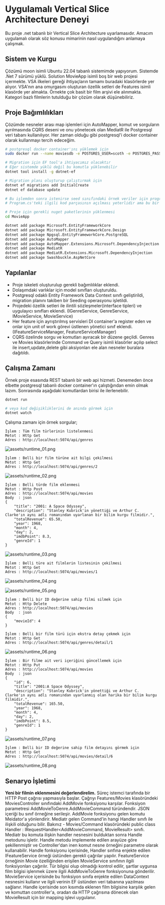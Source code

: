 # Uygulamalı Vertical Slice Architecture Deneyi

Bu proje .net tabanlı bir Vertical Slice Architecture uyarlamasıdır. Amacım uygulamalı olarak söz konusu mimarinin nasıl uygulandığını anlamaya çalışmak.

## Sistem ve Kurgu

Çözümü moon isimli Ubuntu 22.04 tabanlı sistemimde yapıyorum. Sistemde .Net 7 sürümü yüklü. Solution MovieApp isimli boş bir web projesi içermekte. VSA ilkeleri gereği ihtiyaçların tamamı buradaki klasörlerde yer alıyor. VSA'nın ana omurgasını oluşturan özellik setleri de Features isimli klasörde yer almakta. Örnekte çok basit bir film arşivi ele alınmakta. Kategori bazlı filmlerin tutulduğu bir çözüm olarak düşünebiliriz.

## Proje Bağımlılıkları

Çözümde nesneler arası map işlemleri için AutoMapper, komut ve sorguların ayrılmasında CQRS deseni ve onu yönetecek olan MediatR ile Postgresql veri tabanı kullanılıyor. Her zaman olduğu gibi postgresql'i docker container olarak kullanmayı tercih edeceğim.

```bash
# postgresql docker container'ını yüklemek için
sudo docker run --name moviesdb -e POSTGRES_USER=scoth -e POSTGRES_PASSWORD=tiger -p 5435:5432 -v /data:/var/lib/postgresql/data -d postgres

# Migration için EF tool'a ihtiyacımız olacaktır
# Eğer sistemde yüklü değil bu komutla yüklenebilir
dotnet tool install -g dotnet-ef

# Migration planı oluşturup çalıştırmak için
dotnet ef migrations add InitialCreate
dotnet ef database update

# Bu işlemden sonra istenirse seed sınıfındaki örnek veriler için program çalıştırılabilir
# Program.cs'teki ilgili kod parçasının açılması yeterlidir ama bu bir zorunluluk değil

# Proje için gerekli nuget paketlerinin yüklenmesi
cd MovieApp

dotnet add package Microsoft.EntityFrameworkCore 
dotnet add package Microsoft.EntityFrameworkCore.Design 
dotnet add package Npgsql.EntityFrameworkCore.PostgreSQL 
dotnet add package AutoMapper 
dotnet add package AutoMapper.Extensions.Microsoft.DependencyInjection 
dotnet add package MediatR 
dotnet add package MediatR.Extensions.Microsoft.DependencyInjection 
dotnet add package Swashbuckle.AspNetCore
```

## Yapılanlar

- Proje iskeleti oluşturulup gerekli bağımlılıklar eklendi.
- Dolaşımdaki varlıklar için model sınıfları oluşturuldu.
- Postgresql odaklı Entity Framework Data Context sınıfı geliştirildi, migration planını takiben bir Seeding operasyonu işletildi.
- Projedeki özellik setleri ile ilintili sözleşmeler(interface tipleri) ve uygulayıcı sınıfları eklendi. (IGenreService, GenreService, IMovieService, MovieService)
- Her feature için ayrıştırılmış servisleri DI container'a register eden ve onlar için unit of work görevi üstlenen yönetici sınıf eklendi. (IFeatureServiceManager, FeatureServiceManager)
- CQRS özelinde sorgu ve komutları ayıracak bir düzene geçildi. Genres ve Movies klasörlerinde Command ve Query isimli klasörler açılıp select ile insert,update,delete gibi aksiyonları ele alan nesneler buralara dağıtıldı.

## Çalışma Zamanı

Örnek proje esasında REST tabanlı bir web api hizmeti. Denemeden önce elbette postgresql tabanlı docker container'ın çalıştığından emin olmak lazım. Sonrasında aşağıdaki komutlardan birisi ile ilerlenebilir.

```bash
dotnet run

# veya kod değişikliklerini de anında görmek için
dotnet watch
```

Çalışma zamanı için örnek sorgular;

```text
İşlem : Tüm film türlerinin listelenmesi
Metot : Http Get
Adres : http://localhost:5074/api/genres
```
![assets/runtime_01.png](assets/runtime_01.png)

```text
İşlem : Belli bir film türüne ait bilgi çekilmesi
Metot : Http Get
Adres : http://localhost:5074/api/genres/2
```
![assets/runtime_02.png](assets/runtime_02.png)

```text
İşlem : Belli türde film eklenmesi
Metot : Http Post
Adres : http://localhost:5074/api/movies
Body  : json
{
    "title": "2001: A Space Odyssey",
    "description": "Stanley Kubrick'in yönettiği ve Arthur C. Clarke'ın aynı adlı romanından uyarlanan bir bilim kurgu filmidir.",
    "totalRevenue": 65.50,
    "year": 1968,
    "month": 4,
    "day": 2,
    "imdbPoint": 8.3,
    "genreId": 1
}
```

![assets/runtime_03.png](assets/runtime_03.png)

```text
İşlem : Belli türe ait filmlerin listesinin çekilmesi
Metot : Http Get
Adres : http://localhost:5074/api/movies/1
```

![assets/runtime_04.png](assets/runtime_04.png)

![assets/runtime_05.png](assets/runtime_05.png)

```text
İşlem : Belli bir ID değerine sahip filmi silmek için
Metot : Http Delete
Adres : http://localhost:5074/api/movies
Body  : json
{
    "movieId": 4
}
```

```text
İşlem : Belli bir film türü için ekstra detay çekmek için
Metot : Http Get
Adres : http://localhost:5074/api/genres/detail/1
```

![assets/runtime_06.png](assets/runtime_06.png)

```text
İşlem : Bir filme ait veri içeriğini güncellemek için
Metot : Http Put
Adres : http://localhost:5074/api/movies
Body  : json
{
    "id": 6,
    "title": "2001:A Space Odyssey",
    "description": "Stanley Kubrick'in yönettiği ve Arthur C. Clarke'ın aynı adlı romanından uyarlanmış olan harika bir bilim kurgu filmidir.",
    "totalRevenue": 165.50,
    "year": 1968,
    "month": 4,
    "day": 2,
    "imdbPoint": 8.5,
    "genreId": 1
}
```

![assets/runtime_07.png](assets/runtime_07.png)

```text
İşlem : Belli bir ID değerine sahip film detayını görmek için
Metot : Http Get
Adres : http://localhost:5074/api/movies/detail/6
```

![assets/runtime_08.png](assets/runtime_08.png)

## Senaryo İşletimi

**Yeni bir filmin eklenmesini değerlendirelim.** Süreç istemci tarafında bir HTTP Post çağrısı yapmasıyla başlar. Çağrıyı Features/Movies klasöründeki MoviesController sınıfındaki AddMovie fonksiyonu karşılar. Fonksiyon parametresi AddMovieToGenre.AddMovieCommand türündendir. JSON içeriği bu sınıf örneğine serileşir. AddMovie fonksiyonu gelen komutu Meidator'a yönlendirir. Mediatr gelen Command'in hangi Handler sınıfı ile ilişkili olduğunu bilir. Bakınız - Movies/Command klasöründeki public class Handler : IRequestHandler<AddMovieCommand, MovieResult> sınıfı. Mediatr bu komuta ilişkin handler nesnesini bulduktan sonra Handle metodunu işletir. Handle metodu implemente edilen arayüze göre şekillenmiştir ve Controller'dan inen komut nesne örneğini parametre olarak kullanabilir. Handle fonksiyonu içerisinde, Handler sınfına enjekte edilen IFeatureService örneği üstünden gerekli çağrılar yapılır. FeatureService örneğinin Movie özelliğinden erişilen MovieService sınıfının ilgili fonksiyonları çağırılır. Tür bilgisi olup olmadığı kontrol edilir, şartlar uygunsa film bilgisi işlenmek üzere ilgili AddMovieToGenre fonksiyonuna gönderilir. MovieService içerisinde bu fonksiyon sınıfa enjekte edilen DataContext nesnesini kullanır ve ilgili verinin EF üstünden veri tabanına yazılması sağlanır. Handle içerisinde son kısımda eklenen film bilgisine karşılık gelen ve komuttan controller'a, oradan da HTTP çağrısına dönecek olan MovieResult için bir mapping işlevi uygulanır.